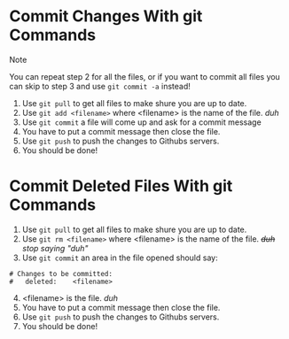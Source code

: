 # Commit Changes With git Commands
> [!NOTE]
> You can repeat step 2 for all the files, or if you want to commit all files you can skip to step 3 and use `git commit -a` instead!
1. Use `git pull` to get all files to make shure you are up to date.
2. Use `git add <filename>` where \<filename\> is the name of the file. *duh*
3. Use `git commit` a file will come up and ask for a commit message
4. You have to put a commit message then close the file.
5. Use `git push` to push the changes to Githubs servers.
6. You should be done!

# Commit Deleted Files With git Commands
1. Use `git pull` to get all files to make shure you are up to date.
2. Use `git rm <filename>` where \<filename\> is the name of the file. ~~*duh*~~ *stop saying "duh"*
3. Use `git commit` an area in the file opened should say:
```
# Changes to be committed:
#	deleted:    <filename>
```
4. \<filename\> is the file. *duh*
5. You have to put a commit message then close the file.
6. Use `git push` to push the changes to Githubs servers.
7. You should be done!